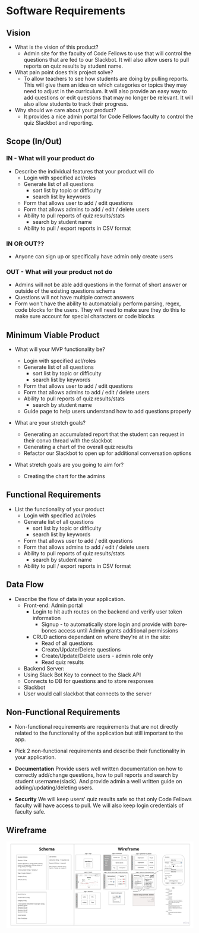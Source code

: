 # Software Requirements

## Vision

- What is the vision of this product?
  - Admin site for the faculty of Code Fellows to use that will control the questions that are fed to our Slackbot. It will also allow users to pull reports on quiz results by student name.  
- What pain point does this project solve?
  - To allow teachers to see how students are doing by pulling reports. This will give them an idea on which categories or topics they may need to adjust in the curriculum. It will also provide an easy way to add questions or edit questions that may no longer be relevant. It will also allow students to track their progress.
- Why should we care about your product?
  - It provides a nice admin portal for Code Fellows faculty to control the quiz Slackbot and reporting.

## Scope (In/Out)

### IN - What will your product do
  
- Describe the individual features that your product will do
  - Login with specified acl/roles
  - Generate list of all questions
    - sort list by topic or difficulty
    - search list by keywords
  - Form that allows user to add / edit questions
  - Form that allows admins to add / edit / delete users
  - Ability to pull reports of quiz results/stats
    - search by student name
  - Ability to pull / export reports in CSV format
  
### IN OR OUT?? 

- Anyone can sign up or specifically have admin only create users

### OUT - What will your product not do

- Admins will not be able add questions in the format of short answer or outside of the existing questions schema
- Questions will not have multiple correct answers
- Form won't have the ability to automatcially perform parsing, regex, code blocks for the users. They will need to make sure they do this to make sure account for special characters or code blocks 

## Minimum Viable Product

- What will your MVP functionality be?
  - Login with specified acl/roles
  - Generate list of all questions
    - sort list by topic or difficulty
    - search list by keywords
  - Form that allows user to add / edit questions
  - Form that allows admins to add / edit / delete users
  - Ability to pull reports of quiz results/stats
    - search by student name
  - Guide page to help users understand how to add questions properly
 
- What are your stretch goals?
  - Generating an accumulated report that the student can request in their convo thread with the slackbot
  - Generating a chart of the overall quiz results
  - Refactor our Slackbot to open up for additional conversation options
 
- What stretch goals are you going to aim for?
  - Creating the chart for the admins

## Functional Requirements

- List the functionality of your product
  - Login with specified acl/roles
  - Generate list of all questions
    - sort list by topic or difficulty
    - search list by keywords
  - Form that allows user to add / edit questions
  - Form that allows admins to add / edit / delete users
  - Ability to pull reports of quiz results/stats
    - search by student name
  - Ability to pull / export reports in CSV format
 

## Data Flow 

- Describe the flow of data in your application. 
  - Front-end: Admin portal
    - Login to hit auth routes on the backend and verify user token information
      - Signup - to automatically store login and provide with bare-bones access until Admin grants additional permissions
    - CRUD actions dependant on where they're at in the site:
      - Read of all questions
      - Create/Update/Delete questions
      - Create/Update/Delete users - admin role only
      - Read quiz results
  - Backend Server: 
   - Using Slack Bot Key to connect to the Slack API
   - Connects to DB for questions and to store responses
  - Slackbot
   - User would call slackbot that connects to the server  


## Non-Functional Requirements 

- Non-functional requirements are requirements that are not directly related to the functionality of the application but still important to the app.
- Pick 2 non-functional requirements and describe their functionality in your application.

- **Documentation** Provide users well written documentation on how to correctly add/change questions, how to pull reports and search by student username(slack). And provide admin a well written guide on adding/updating/deleting users. 
- **Security** We will keep users' quiz results safe so that only Code Fellows faculty will have access to pull. We will also keep login credentials of faculty safe. 

## Wireframe

![front end wireframe](slackbot_front_end.jpg)
